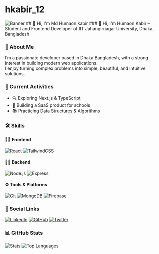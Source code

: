 # hkabir_12
<img src="https://i.ibb.co.com/7xjtSZxj/kabir.jpg" alt="Banner" />
## 👋 Hi, I'm Md Humaon kabir 
### 🚀 Hi, I'm Humaon Kabir – Student and Frontend  Developer of IIT Jahangirnagar University, Dhaka, Bangladesh

### 📌 About Me
I’m a passionate developer based in Dhaka Bangladesh, with a strong interest in building modern web applications.  
I enjoy turning complex problems into simple, beautiful, and intuitive solutions.

### 🔭 Current Activities
- 🔍 Exploring Next.js & TypeScript
- 💼 Building a SaaS product for schools
- 📚 Practicing Data Structures & Algorithms
### 🛠️ Skills

#### 👨‍💻 Frontend
![React](https://img.shields.io/badge/React-61DAFB?logo=react&logoColor=white)
![TailwindCSS](https://img.shields.io/badge/TailwindCSS-06B6D4?logo=tailwindcss&logoColor=white)

#### 🧑‍💻 Backend
![Node.js](https://img.shields.io/badge/Node.js-339933?logo=node.js&logoColor=white)
![Express](https://img.shields.io/badge/Express-000000?logo=express&logoColor=white)

#### ⚙️ Tools & Platforms
![Git](https://img.shields.io/badge/Git-F05032?logo=git&logoColor=white)
![MongoDB](https://img.shields.io/badge/MongoDB-47A248?logo=mongodb&logoColor=white)
![Firebase](https://img.shields.io/badge/Firebase-FFCA28?logo=firebase&logoColor=white)

### 🔗 Social Links
[![LinkedIn](https://img.shields.io/badge/LinkedIn-blue?logo=linkedin&logoColor=white)](your-linkedin-url)
[![GitHub](https://img.shields.io/badge/GitHub-black?logo=github&logoColor=white)](your-github-url)
[![Twitter](https://img.shields.io/badge/Twitter-1DA1F2?logo=twitter&logoColor=white)](your-twitter-url)

### 📊 GitHub Stats
![Stats](https://github-readme-stats.vercel.app/api?username=your-username&show_icons=true&theme=default)
![Top Languages](https://github-readme-stats.vercel.app/api/top-langs/?username=your-username&layout=compact)

